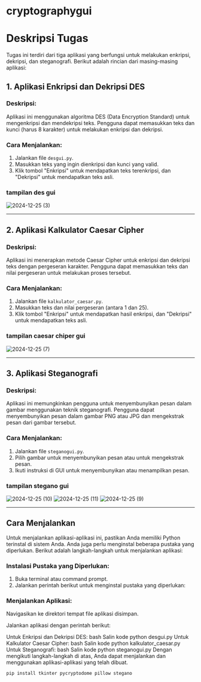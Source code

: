 # cryptographygui
# Deskripsi Tugas

Tugas ini terdiri dari tiga aplikasi yang berfungsi untuk melakukan enkripsi, dekripsi, dan steganografi. Berikut adalah rincian dari masing-masing aplikasi:

## 1. Aplikasi Enkripsi dan Dekripsi DES

### Deskripsi:
Aplikasi ini menggunakan algoritma DES (Data Encryption Standard) untuk mengenkripsi dan mendekripsi teks. Pengguna dapat memasukkan teks dan kunci (harus 8 karakter) untuk melakukan enkripsi dan dekripsi.

### Cara Menjalankan:
1. Jalankan file `desgui.py`.
2. Masukkan teks yang ingin dienkripsi dan kunci yang valid.
3. Klik tombol "Enkripsi" untuk mendapatkan teks terenkripsi, dan "Dekripsi" untuk mendapatkan teks asli.

### tampilan des gui
![2024-12-25 (3)](https://github.com/user-attachments/assets/35aee8cc-c32d-4101-abb9-392ab68cc7e9)


---

## 2. Aplikasi Kalkulator Caesar Cipher

### Deskripsi:
Aplikasi ini menerapkan metode Caesar Cipher untuk enkripsi dan dekripsi teks dengan pergeseran karakter. Pengguna dapat memasukkan teks dan nilai pergeseran untuk melakukan proses tersebut.

### Cara Menjalankan:
1. Jalankan file `kalkulator_caesar.py`.
2. Masukkan teks dan nilai pergeseran (antara 1 dan 25).
3. Klik tombol "Enkripsi" untuk mendapatkan hasil enkripsi, dan "Dekripsi" untuk mendapatkan teks asli.

### tampilan caesar chiper gui
![2024-12-25 (7)](https://github.com/user-attachments/assets/a67e0c6d-9440-42ce-8e70-9e68009eb70d)


---

## 3. Aplikasi Steganografi

### Deskripsi:
Aplikasi ini memungkinkan pengguna untuk menyembunyikan pesan dalam gambar menggunakan teknik steganografi. Pengguna dapat menyembunyikan pesan dalam gambar PNG atau JPG dan mengekstrak pesan dari gambar tersebut.

### Cara Menjalankan:
1. Jalankan file `steganogui.py`.
2. Pilih gambar untuk menyembunyikan pesan atau untuk mengekstrak pesan.
3. Ikuti instruksi di GUI untuk menyembunyikan atau menampilkan pesan.

### tampilan stegano gui

![2024-12-25 (10)](https://github.com/user-attachments/assets/d2c4bb03-eb06-491e-9679-a0740bbeeda1)
![2024-12-25 (11)](https://github.com/user-attachments/assets/9bdb5fb8-be6c-457a-9b38-7b35141f7897)
![2024-12-25 (9)](https://github.com/user-attachments/assets/e95a264e-bfd7-42fe-817e-04f2f359510e)

---

## Cara Menjalankan

Untuk menjalankan aplikasi-aplikasi ini, pastikan Anda memiliki Python terinstal di sistem Anda. Anda juga perlu menginstal beberapa pustaka yang diperlukan. Berikut adalah langkah-langkah untuk menjalankan aplikasi:

### Instalasi Pustaka yang Diperlukan:
1. Buka terminal atau command prompt.
2. Jalankan perintah berikut untuk menginstal pustaka yang diperlukan:

### Menjalankan Aplikasi:
Navigasikan ke direktori tempat file aplikasi disimpan.

Jalankan aplikasi dengan perintah berikut:

Untuk Enkripsi dan Dekripsi DES:
bash
Salin kode
python desgui.py
Untuk Kalkulator Caesar Cipher:
bash
Salin kode
python kalkulator_caesar.py
Untuk Steganografi:
bash
Salin kode
python steganogui.py
Dengan mengikuti langkah-langkah di atas, Anda dapat menjalankan dan menggunakan aplikasi-aplikasi yang telah dibuat.

```bash
pip install tkinter pycryptodome pillow stegano

